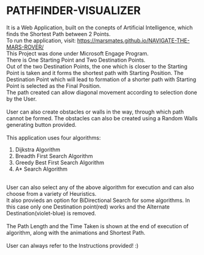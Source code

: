 # PATHFINDER-VISUALIZER
It is a Web Application, built on the conepts of Artificial Intelligence, which finds the Shortest Path between 2 Points.<br>
To run the application, visit: https://marsmates.github.io/NAVIGATE-THE-MARS-ROVER/
<br>
This Project was done under Microsoft Engage Program.
<br>
There is One Starting Point and Two Destination Points.
<br>
Out of the two Destination Points, the one which is closer to the Starting Point is taken and it forms the shortest path with Starting Position.
The Destination Point which will lead to formation of a shorter path with Starting Point is selected as the Final Position.
<br>
The path created can allow diagonal movement according to selection done by the User.
<br><br>
User can also create obstacles or walls in the way, through which path cannot be formed. The obstacles can also be created using a Random Walls generating button provided. 
<br><br>
This application uses four algorithms: 
<br>
1. Dijkstra Algorithm
2. Breadth First Search Algorithm
3. Greedy Best First Search Algorithm
4. A* Search Algorithm
<br>
User can also select any of the above algorithm for execution and can also choose from a variety of Heuristics.
<br>
It also provieds an option for BiDirectional Search for some algorithms. In this case only one Destination point(red) works and the Alternate Destination(violet-blue) is removed.
<br><br>
The Path Length and the Time Taken is shown at the end of execution of algorithm, along with the animations and Shortest Path. 
<br>
<br>
User can always refer to the Instructions provided! :)
